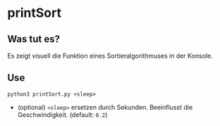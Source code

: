 # printSort
## Was tut es?
Es zeigt visuell die Funktion eines Sortieralgorithmuses in der Konsole.

## Use
```
python3 printSort.py <sleep>
```
- (optional) `<sleep>` ersetzen durch Sekunden. Beeinflusst die Geschwindigkeit. (default: `0.2`)

